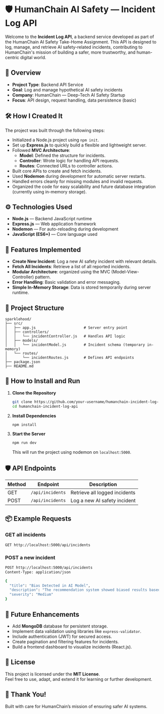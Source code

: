 # 🛡️ HumanChain AI Safety — Incident Log API

Welcome to the **Incident Log API**, a backend service developed as part of the HumanChain AI Safety Take-Home Assignment. This API is designed to log, manage, and retrieve AI safety-related incidents, contributing to HumanChain's mission of building a safer, more trustworthy, and human-centric digital world.

## 📖 Overview
- **Project Type**: Backend API Service
- **Goal**: Log and manage hypothetical AI safety incidents
- **Company**: HumanChain — Deep-Tech AI Safety Startup
- **Focus**: API design, request handling, data persistence (basic)

## 🛠️ How I Created It
The project was built through the following steps:
- Initialized a Node.js project using `npm init`.
- Set up **Express.js** to quickly build a flexible and lightweight server.
- Followed **MVC Architecture**:
  - **Model**: Defined the structure for incidents.
  - **Controller**: Wrote logic for handling API requests.
  - **Routes**: Connected URLs to controller actions.
- Built core APIs to create and fetch incidents.
- Used **Nodemon** during development for automatic server restarts.
- Handled errors cleanly for missing modules and invalid requests.
- Organized the code for easy scalability and future database integration (currently using in-memory storage).

## ⚙️ Technologies Used
- **Node.js** — Backend JavaScript runtime
- **Express.js** — Web application framework
- **Nodemon** — For auto-reloading during development
- **JavaScript (ES6+)** — Core language used

## 🌟 Features Implemented
- **Create New Incident**: Log a new AI safety incident with relevant details.
- **Fetch All Incidents**: Retrieve a list of all reported incidents.
- **Modular Architecture**: organized using the MVC (Model-View-Controller) pattern.
- **Error Handling**: Basic validation and error messaging.
- **Simple In-Memory Storage**: Data is stored temporarily during server runtime.

## 🧩 Project Structure
```
sparklehood/
├── src/
│   ├── app.js                      # Server entry point
│   ├── controllers/
│   │   └── incidentController.js   # Handles API logic
│   ├── models/
│   │   └── incidentModel.js        # Incident schema (temporary in-memory)
│   └── routes/
│       └── incidentRoutes.js       # Defines API endpoints
├── package.json
├── README.md
```

## 🚀 How to Install and Run
1. **Clone the Repository**
   ```bash
   git clone https://github.com/your-username/humanchain-incident-log-api.git
   cd humanchain-incident-log-api
   ```

2. **Install Dependencies**
   ```bash
   npm install
   ```

3. **Start the Server**
   ```bash
   npm run dev
   ```
   This will run the project using nodemon on `localhost:5000`.

## 🛡️ API Endpoints
| Method | Endpoint           | Description                          |
|--------|--------------------|--------------------------------------|
| GET    | `/api/incidents`   | Retrieve all logged incidents        |
| POST   | `/api/incidents`   | Log a new AI safety incident         |

## 📦 Example Requests
### GET all incidents
```bash
GET http://localhost:5000/api/incidents
```

### POST a new incident
```bash
POST http://localhost:5000/api/incidents
Content-Type: application/json

{
  "title": "Bias Detected in AI Model",
  "description": "The recommendation system showed biased results based on user demographics.",
  "severity": "Medium"
}
```

## 🚀 Future Enhancements
- Add **MongoDB** database for persistent storage.
- Implement data validation using libraries like `express-validator`.
- Include authentication (JWT) for secured access.
- Create pagination and filtering features for incidents.
- Build a frontend dashboard to visualize incidents (React.js).

## 📄 License
This project is licensed under the **MIT License**.  
Feel free to use, adapt, and extend it for learning or further development.

## 🙌 Thank You!
Built with care for HumanChain’s mission of ensuring safer AI systems.